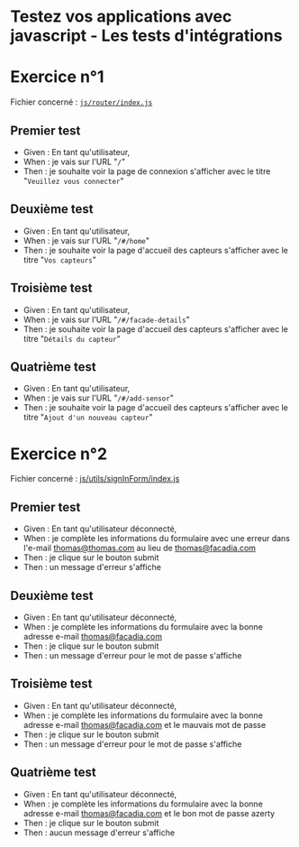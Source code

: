 # Testez vos applications avec javascript - Les tests d'intégrations

# Exercice n°1

Fichier concerné : [`js/router/index.js`](https://github.com/CalcagnoLoic/learning-code-testing/blob/integrationtest/js/router/index.js)

## Premier test

- Given : En tant qu'utilisateur,
- When : je vais sur l'URL "``/``"
- Then : je souhaite voir la page de connexion s'afficher avec le titre "``Veuillez vous connecter``"

## Deuxième test

- Given : En tant qu'utilisateur,
- When : je vais sur l'URL "``/#/home``"
- Then : je souhaite voir la page d'accueil des capteurs s'afficher avec le titre "``Vos capteurs``"

## Troisième test

- Given : En tant qu'utilisateur,
- When : je vais sur l'URL "``/#/facade-details``"
- Then : je souhaite voir la page d'accueil des capteurs s'afficher avec le titre "``Détails du capteur``"

## Quatrième test

- Given : En tant qu'utilisateur,
- When : je vais sur l'URL "``/#/add-sensor``"
- Then : je souhaite voir la page d'accueil des capteurs s'afficher avec le titre "``Ajout d'un nouveau capteur``"


# Exercice n°2

Fichier concerné : [js/utils/signInForm/index.js](https://github.com/CalcagnoLoic/learning-code-testing/blob/integrationtest/js/utils/signInForm/index.js)
## Premier test

-   Given : En tant qu'utilisateur déconnecté,
-   When : je complète les informations du formulaire avec une erreur dans l'e-mail thomas@thomas.com au lieu de thomas@facadia.com
-   Then : je clique sur le bouton submit
-   Then : un message d'erreur s'affiche

## Deuxième test

-   Given : En tant qu'utilisateur déconnecté,
-   When : je complète les informations du formulaire avec la bonne adresse e-mail thomas@facadia.com
-   Then : je clique sur le bouton submit
-   Then : un message d'erreur pour le mot de passe s'affiche

## Troisième test

- Given : En tant qu'utilisateur déconnecté,
- When : je complète les informations du formulaire avec la bonne adresse e-mail thomas@facadia.com et le mauvais mot de passe
- Then : je clique sur le bouton submit
- Then : un message d'erreur pour le mot de passe s'affiche

## Quatrième test

- Given : En tant qu'utilisateur déconnecté,
- When : je complète les informations du formulaire avec la bonne adresse e-mail thomas@facadia.com et le bon mot de passe azerty
- Then : je clique sur le bouton submit
- Then : aucun message d'erreur s'affiche
